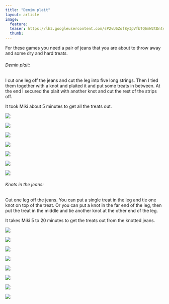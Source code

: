 ```yaml
---
title: "Denim plait"
layout: article
image:
  feature:
  teaser: https://lh3.googleusercontent.com/sP2vU6Zof8yIpVfbTQ6mW2tDntsilcNzuQkrJfs5HKiaKADllIH2dF8xlu6xaAKcj72-QAoZtshRlb7yit8NJDsypSFXDdVK1LQOSj0iekislUOpqHHxwkRmNdqoQDmumDZGlbgIlf1fG8v8LKlE9AaMf3cE_Tvi0fHuP-7ZU3mc0qljLr8vrrpqdb7mDRTu7GGZ-M8QWAQZd50VqWpM8I7LQGZxVZlnEkiIBNRt15_d4plN5UH3C4mJJPL09DDLGL0VN_-w0Lj-zGWl0bYUqw0kOZ-FFI2qpqyzHwGG_3pmiuRyYduH4oxXQ5xwfzYcuiuzq-PyLQrBGB0eXQxqIBdoK7JC7etpDnE-9NqJ1vb2FlC6OjHc-L5G64K_0rnMGRShXboPbdNxVODbjdffCHvqII_tJORTVGLXgNyJLANUWF5zZyDnunQ9wPDxVurADukKOJwq07fa73XDGSUVTYDvfK_dTz10A5yFggtANMLM6vpoEaYsdojm6LxNv-WZ0LPd7l5qgeBXyadBBgFZcrxFIohX_29mDpMfDSdRklznZRGadl8weDcE0kQCrBuoeVQi=w245
  thumb:
---
```


For these games you need a pair of jeans that you are about to throw away and some dry and hard treats.

###### Demin plait:

I cut one leg off the jeans and cut the leg into five long strings. Then I tied them together with a knot and plaited it and put some treats in between. At the end I secured the plait with another knot and cut the rest of the strips off.

It took Miki about 5 minutes to get all the treats out.

[![](https://lh3.googleusercontent.com/qSjejSDyuBBYeXpfq4m4JREu5SKuaMEBDtFI9TwJ_CcUZaAoDR2dAvEambOQWDsSdOEpEloHzElTtQXcvCJBQW46pNNrFpV_pcmfr3M4VQ4Q04cELlPvLfRS3mXNO_zekarmygJVV8UBVC1BUJPkn9FjpmO5TgOMiWEWluwM5wvxXPDBm6xz8FW-9muEQSz3V0JYerqYLVizagKKWG71e3iI2F7AjK03gNGqiH8cNH6jPQBzbELiqnG2AF25OgFxiaUQs0uhNdCFRMW-cNiRf6YpAObSyxriijN9j_5zHa8aS4ZR_W19iE5-In6MQ2rJ-iMN-UUBJatV6cno54dLBSJbDdykd_qp8QZ42N91QPEPXk308pjlKzWT2Txl3AkMa8DnsbhRveTL44PxON-4ei4r1NWJaVGcEuAAnTz0LtTzXmKQ9Yvofn18z0JcnIzXpQdrnnT72oEQsTqcEpGJ3PfPAGKtyFQAUWyeVHBsxh6lt1xXo8Kcr_XTeE80T-n0em1PUl563-HWg8zStEaZRf1VQAldVjoADfkabolHv7uN7WVh5sctILY14mfNWj0u1v9r=w800)](https://lh3.googleusercontent.com/qSjejSDyuBBYeXpfq4m4JREu5SKuaMEBDtFI9TwJ_CcUZaAoDR2dAvEambOQWDsSdOEpEloHzElTtQXcvCJBQW46pNNrFpV_pcmfr3M4VQ4Q04cELlPvLfRS3mXNO_zekarmygJVV8UBVC1BUJPkn9FjpmO5TgOMiWEWluwM5wvxXPDBm6xz8FW-9muEQSz3V0JYerqYLVizagKKWG71e3iI2F7AjK03gNGqiH8cNH6jPQBzbELiqnG2AF25OgFxiaUQs0uhNdCFRMW-cNiRf6YpAObSyxriijN9j_5zHa8aS4ZR_W19iE5-In6MQ2rJ-iMN-UUBJatV6cno54dLBSJbDdykd_qp8QZ42N91QPEPXk308pjlKzWT2Txl3AkMa8DnsbhRveTL44PxON-4ei4r1NWJaVGcEuAAnTz0LtTzXmKQ9Yvofn18z0JcnIzXpQdrnnT72oEQsTqcEpGJ3PfPAGKtyFQAUWyeVHBsxh6lt1xXo8Kcr_XTeE80T-n0em1PUl563-HWg8zStEaZRf1VQAldVjoADfkabolHv7uN7WVh5sctILY14mfNWj0u1v9r=s0)

[![](https://lh3.googleusercontent.com/0mx9hKl48SrjT4i7DSHrrZRu1AZbEd3ONZZdFyUErwEjcuBsV0BncUA7qnmSV1_awX3OysFQyGeiUto11zMKiGyB0_3Mqh2bsLcbXbERAi-sMRdvaHxRP0IJvONS73l1uCS02K97NhY6W4Bx333jj1rHI4-hXg_ydAO-IEVNFrstqOeYX6HL1V-t7E6bxYcYjXkW4QvMQ1tcaZT7JkwLv46jAPQz_fnS6KfweVTLBD8Zt2hgKKfqYAg0y_JbpDKLnz5TV0b0x1ERFLtLRjFzCi5QFmZ0l2NSn8wtn0YLywtBh1HJc6enCl-cfMsSX4-wm8qInJR7LU1Pb2SvPHTGaD6jc0mYVhvOKQt8j8N7QFIEEgCkY7PDPASkJCF48e-YQEotlNjX4kMNdXMb40NUOyu74cNKPc88tkw8HpdaAGjorYplv25GXhml5wrta1ii4af_rhqH_Nwh0ME5-xt5OS1lXXN5G7pqbgQAEvrKYuD38j4Qo6fURy0qZQJglxMASeUK6Qgf5N0K6Iw9MtOSvNd5GGNmwoAM5zuJDa9PSOdkwBsOjQIFgNsy3kaKWv_6sRoi=w800)](https://lh3.googleusercontent.com/0mx9hKl48SrjT4i7DSHrrZRu1AZbEd3ONZZdFyUErwEjcuBsV0BncUA7qnmSV1_awX3OysFQyGeiUto11zMKiGyB0_3Mqh2bsLcbXbERAi-sMRdvaHxRP0IJvONS73l1uCS02K97NhY6W4Bx333jj1rHI4-hXg_ydAO-IEVNFrstqOeYX6HL1V-t7E6bxYcYjXkW4QvMQ1tcaZT7JkwLv46jAPQz_fnS6KfweVTLBD8Zt2hgKKfqYAg0y_JbpDKLnz5TV0b0x1ERFLtLRjFzCi5QFmZ0l2NSn8wtn0YLywtBh1HJc6enCl-cfMsSX4-wm8qInJR7LU1Pb2SvPHTGaD6jc0mYVhvOKQt8j8N7QFIEEgCkY7PDPASkJCF48e-YQEotlNjX4kMNdXMb40NUOyu74cNKPc88tkw8HpdaAGjorYplv25GXhml5wrta1ii4af_rhqH_Nwh0ME5-xt5OS1lXXN5G7pqbgQAEvrKYuD38j4Qo6fURy0qZQJglxMASeUK6Qgf5N0K6Iw9MtOSvNd5GGNmwoAM5zuJDa9PSOdkwBsOjQIFgNsy3kaKWv_6sRoi=s0)

[![](https://lh3.googleusercontent.com/CJK1xdcZqLMgnjxOQLyF6flggsybBPeOm3C7DycACyEB0b2fXshB6eywdbJqo3Ks9qva7M0SO6tTieuGf-Pz04VdNk_n5kQVg2S4LHfwUDGbOzQaABuCL4Y0jBOgVYDwLLbNu-e3koQENUbzcsj3llIVimWz8IbiQaQW3qWFD4wk51nFh7yqzsMoFxwxYRI3SgE8Bz-0daAj7q15_-XmEczBcBcHGRAap-YsWRCrDGasqcVFztW8c7Xx9qzxfH4lqVGL3qBB9o7M5TkLpjSOFMp9C3AzZGE8GQQlDi-puey6xPRk6x9iOytenPjjKbvniyZkYJhG0DPdCzHk1YWfPSAa5vVEh3nVw-wpMoGHDtm9yzCaG_JCFPFFJhiz8M_yOJ_sJvCgZdXj1HWFhxQfauWnEETCYuyEvRUwkiSZ-AQ30xlSqVeDfY3shrrznxCIG9nCEGAXmML5RbhCswA8bMIGka06bP7GDV1OsxrnRROtPMME4lrRXf3m_quH3wgbwofmsnqfjWdy89CNRLNRMB9QJv6nbg9ZZ9Os_QQuWlzzITvVXPlASJlMD8F2WQnU1sgh=w800)](https://lh3.googleusercontent.com/CJK1xdcZqLMgnjxOQLyF6flggsybBPeOm3C7DycACyEB0b2fXshB6eywdbJqo3Ks9qva7M0SO6tTieuGf-Pz04VdNk_n5kQVg2S4LHfwUDGbOzQaABuCL4Y0jBOgVYDwLLbNu-e3koQENUbzcsj3llIVimWz8IbiQaQW3qWFD4wk51nFh7yqzsMoFxwxYRI3SgE8Bz-0daAj7q15_-XmEczBcBcHGRAap-YsWRCrDGasqcVFztW8c7Xx9qzxfH4lqVGL3qBB9o7M5TkLpjSOFMp9C3AzZGE8GQQlDi-puey6xPRk6x9iOytenPjjKbvniyZkYJhG0DPdCzHk1YWfPSAa5vVEh3nVw-wpMoGHDtm9yzCaG_JCFPFFJhiz8M_yOJ_sJvCgZdXj1HWFhxQfauWnEETCYuyEvRUwkiSZ-AQ30xlSqVeDfY3shrrznxCIG9nCEGAXmML5RbhCswA8bMIGka06bP7GDV1OsxrnRROtPMME4lrRXf3m_quH3wgbwofmsnqfjWdy89CNRLNRMB9QJv6nbg9ZZ9Os_QQuWlzzITvVXPlASJlMD8F2WQnU1sgh=s0)

[![](https://lh3.googleusercontent.com/LWYq1GOfWDUaB5qUVaevcZwfUbk_5J2-24PCNTJlXQeegtIF0_3bUPxWsPxtdbfj_5TxyW0wwea1uBlRnp4FlRY5jvWrUPFy-o0P6qKeXNXHRt4bX4ZPZ2ezaDtjZQ2ElZxl3FpOKtACwkA4KwNaF2p1PCAktCX88ZAU7o4MkP1D8VL5M9JdrvAeRer4PBqfbHMWH8jrouUBbai_cfchE3zMpTEeZrDMs_dCISp5tD9ivwe3Y7XFSYo-2F-sGIO5J59YKKWJRc2jA-9LH_Z_iaq0PK0fKr5iAOoLde4VJY3pkEbwvC5Vne-6oa1RIJ0bUQ1_qQLERqK8-mWR4pwpb64kerc3iVUlYRZ5Fgbey4he9pkiIJ7_G49Gq-5PAVt7nnhTOpzBIPDApFALKx5fKA3l8PEH1BUiXonuseSViXpf_wkL7VsSyljux3BSGsUSC2-lK4WLlacEOaYYavTOgP6eVfMcFej5bbOaE9mxY5LPEAWor264h72IWlvGUu2XEz0lXW--0VtCwBKIYgfkqBlfzJqrTB9FhrKJ3DS8ug_NTnm4Eez-GJ38swUQf6hil5_t=w800)](https://lh3.googleusercontent.com/LWYq1GOfWDUaB5qUVaevcZwfUbk_5J2-24PCNTJlXQeegtIF0_3bUPxWsPxtdbfj_5TxyW0wwea1uBlRnp4FlRY5jvWrUPFy-o0P6qKeXNXHRt4bX4ZPZ2ezaDtjZQ2ElZxl3FpOKtACwkA4KwNaF2p1PCAktCX88ZAU7o4MkP1D8VL5M9JdrvAeRer4PBqfbHMWH8jrouUBbai_cfchE3zMpTEeZrDMs_dCISp5tD9ivwe3Y7XFSYo-2F-sGIO5J59YKKWJRc2jA-9LH_Z_iaq0PK0fKr5iAOoLde4VJY3pkEbwvC5Vne-6oa1RIJ0bUQ1_qQLERqK8-mWR4pwpb64kerc3iVUlYRZ5Fgbey4he9pkiIJ7_G49Gq-5PAVt7nnhTOpzBIPDApFALKx5fKA3l8PEH1BUiXonuseSViXpf_wkL7VsSyljux3BSGsUSC2-lK4WLlacEOaYYavTOgP6eVfMcFej5bbOaE9mxY5LPEAWor264h72IWlvGUu2XEz0lXW--0VtCwBKIYgfkqBlfzJqrTB9FhrKJ3DS8ug_NTnm4Eez-GJ38swUQf6hil5_t=s0)

[![](https://lh3.googleusercontent.com/wIs-ff2IvxqTPjhvSwoW8v59NFkjBpAQuPGSt_grrfz0nwgur7dzQ295t6Z-IJVDBPzRUpus-zTb7RN4tMKip9HndAqSzqtKmJeuuHCEX-ibFlfKMi8zAnfBdBz-pYvS9SqaHj-06rxikIdxZdyWhM0MOaeMSoJVB4adwEMiry8UwoBceYJbkj9dRNmVlikFIro1N4IKVjEm4QkBlsChmMUH8Ui8XrG2pJFoT6eG5Hm2hHuvDv9e0hmBlXXF3GIVPVpmxTfWWKOWbK_19yv1CBynXpaeiySbVrfeLi52acv74DY95BdLRj5JNpLhuwFIktK0lgjd4X7H2f_P7kykb9qhuKtUDvvFJ6b3ndK5i5Lm9XbBDfTbUMgn9PiUkx1PH_SLjWIABJ-LHqhyi0OZXblWkUJlB5qo2421VeBn7v3tXTaGYtpc-7JsurQ3owmF3_DDnRguG6jbnpENGYB7LHmkZfJSgxQCf7Rv_qrYPGSQK2QEu9U_lIBmwZjaVJ5aArxZBzzY4dqvkZoOrBFxVnjx288a6d3Y64pun_EXKCswivBBGlxfaCpwof_dnIu7vOnS=w800)](https://lh3.googleusercontent.com/wIs-ff2IvxqTPjhvSwoW8v59NFkjBpAQuPGSt_grrfz0nwgur7dzQ295t6Z-IJVDBPzRUpus-zTb7RN4tMKip9HndAqSzqtKmJeuuHCEX-ibFlfKMi8zAnfBdBz-pYvS9SqaHj-06rxikIdxZdyWhM0MOaeMSoJVB4adwEMiry8UwoBceYJbkj9dRNmVlikFIro1N4IKVjEm4QkBlsChmMUH8Ui8XrG2pJFoT6eG5Hm2hHuvDv9e0hmBlXXF3GIVPVpmxTfWWKOWbK_19yv1CBynXpaeiySbVrfeLi52acv74DY95BdLRj5JNpLhuwFIktK0lgjd4X7H2f_P7kykb9qhuKtUDvvFJ6b3ndK5i5Lm9XbBDfTbUMgn9PiUkx1PH_SLjWIABJ-LHqhyi0OZXblWkUJlB5qo2421VeBn7v3tXTaGYtpc-7JsurQ3owmF3_DDnRguG6jbnpENGYB7LHmkZfJSgxQCf7Rv_qrYPGSQK2QEu9U_lIBmwZjaVJ5aArxZBzzY4dqvkZoOrBFxVnjx288a6d3Y64pun_EXKCswivBBGlxfaCpwof_dnIu7vOnS=s0)

[![](https://lh3.googleusercontent.com/wXLinZW2zAUZ1CO7h301_HUnvdq1s0Rc85UYePJt_LXNx4xihSjweFysfsgSZD_oRjbUQ6WJiFWPw7IE2N-wEcOyg_w59uS8t52RRdVQNCDs0EYabrzO-geTs-oHZlqh53TiQDR4DptbYWPRbEAhVJq93tSDfUn_gd4XEpckTDaF4jeUz0zWQfd66i_9AbxsZmkiJwVgVcOwIWTilse31QKddNGTn5i7Bvgp8zwV-e5xdU9vXtHgAS7_8KIQD21LyIrVQdjkXfEDBbAgxpInbObElP03_xilW4HIH6dW2ZdkcO230ityI-9Hfid1UNjYkyRIS-UEl-AYfQw1REoabNchVqgrFgrRGd3hIUx0Yo5JfvvKRZhce2XelwVDlg4OMeaIIqKiHI43q4xuZd8oUOMuu-n1mEc0WgRUr-lKcLKfwNZKts_H5TH7qBYpGUsktC1PyIKb8iOsIIA-ENStqvZWoxZsSFAXRtcxvvacHvbOQtkrBTiByGe3C4en2pExJEFzx-mFAkRcevt7kCc8mJiu0tyfQjLTJftF4G90dNxMrOFwMxyk701SqrGhdzqESsJm=w800)](https://lh3.googleusercontent.com/wXLinZW2zAUZ1CO7h301_HUnvdq1s0Rc85UYePJt_LXNx4xihSjweFysfsgSZD_oRjbUQ6WJiFWPw7IE2N-wEcOyg_w59uS8t52RRdVQNCDs0EYabrzO-geTs-oHZlqh53TiQDR4DptbYWPRbEAhVJq93tSDfUn_gd4XEpckTDaF4jeUz0zWQfd66i_9AbxsZmkiJwVgVcOwIWTilse31QKddNGTn5i7Bvgp8zwV-e5xdU9vXtHgAS7_8KIQD21LyIrVQdjkXfEDBbAgxpInbObElP03_xilW4HIH6dW2ZdkcO230ityI-9Hfid1UNjYkyRIS-UEl-AYfQw1REoabNchVqgrFgrRGd3hIUx0Yo5JfvvKRZhce2XelwVDlg4OMeaIIqKiHI43q4xuZd8oUOMuu-n1mEc0WgRUr-lKcLKfwNZKts_H5TH7qBYpGUsktC1PyIKb8iOsIIA-ENStqvZWoxZsSFAXRtcxvvacHvbOQtkrBTiByGe3C4en2pExJEFzx-mFAkRcevt7kCc8mJiu0tyfQjLTJftF4G90dNxMrOFwMxyk701SqrGhdzqESsJm=s0)

[![](https://lh3.googleusercontent.com/RbVjQb27dnKdIWpBVN5kXT_x2RYfJJdOgodEDd3fYtHZJFY3oAP25JDxtBAxyHGQ3OphCsdJE0GfMeU_tlCDJUvPFylnwLrAiqndxknsCmGutZnJBBScbvlYGrweZbXuzA8yzgHwltidW7-J4RoB3DvKSW3SxbokiH36KVgQd1LoiN4kQj5a4Qge8qVz6BQb3FfXgplJYxFCteny1Tha7IqGlcJo06H1bwEiRJyp_gN7tvRHPU8dqwhiXZFiBh8GgZaiwVGjntBBEUrO_if-9IHe9ByVCie17V6yEx-vWfJ74FxlI668bosNbD5umUOlnecM-9-LhXrBizz6nDUzlqldhsX1qH0XUFGgAx9vSnqTtrSDsrXY9-nrUjdKm1jBUmbLC-1MZDrnVK22A9XDHDLckYP7CN5NmZ9WKAIlDkhCtb_fQ8AaV5zUzZAIhwekFoq3HrcDbRZ_3XDU9Ha6MkmmMxzyxkQTRSfU4sagqDMV5UoKgcU-8tJL_aBe7kzB0CgWqWNJd9iZY6ER9LZrcJK3wezELbtuZXtRSXFBDs_iodrAKqpB1kySaKTQfjvClv8o=w800)](https://lh3.googleusercontent.com/RbVjQb27dnKdIWpBVN5kXT_x2RYfJJdOgodEDd3fYtHZJFY3oAP25JDxtBAxyHGQ3OphCsdJE0GfMeU_tlCDJUvPFylnwLrAiqndxknsCmGutZnJBBScbvlYGrweZbXuzA8yzgHwltidW7-J4RoB3DvKSW3SxbokiH36KVgQd1LoiN4kQj5a4Qge8qVz6BQb3FfXgplJYxFCteny1Tha7IqGlcJo06H1bwEiRJyp_gN7tvRHPU8dqwhiXZFiBh8GgZaiwVGjntBBEUrO_if-9IHe9ByVCie17V6yEx-vWfJ74FxlI668bosNbD5umUOlnecM-9-LhXrBizz6nDUzlqldhsX1qH0XUFGgAx9vSnqTtrSDsrXY9-nrUjdKm1jBUmbLC-1MZDrnVK22A9XDHDLckYP7CN5NmZ9WKAIlDkhCtb_fQ8AaV5zUzZAIhwekFoq3HrcDbRZ_3XDU9Ha6MkmmMxzyxkQTRSfU4sagqDMV5UoKgcU-8tJL_aBe7kzB0CgWqWNJd9iZY6ER9LZrcJK3wezELbtuZXtRSXFBDs_iodrAKqpB1kySaKTQfjvClv8o=s0)

###### Knots in the jeans:

Cut one leg off the jeans. You can put a single treat in the leg and tie one knot on top of the treat. Or you can put a knot in the far end of the leg, then put the treat in the middle and tie another knot at the other end of the leg.

It takes Miki 5 to 20 minutes to get the treats out from the knotted jeans.

[![](https://lh3.googleusercontent.com/AtFPEDtyVFsN7b-R_HRblsU-fl81SymTxK-o-gRuqEY9eKXki7Nkk84j3uwdJ2KL2I-H1v5iTqR00fVRguMUpwUe0rz7A3NrZ87oH7aFmVnr4bcLMuTGfc3e-r5XWZfz6ICRCaIHom9k8mgdQ713LG4pzTQARvBNDKWH_GpJb_MEYIaC8Cp-H-0iua_MgBUVy-QbMc6cUgRvBZUmrKc2gEXIrCCK0SYjeZSd_ab5FSbzcHtIBdud9OyP9vZqOk-pl2Y4LbfnRolDDcVzRJcfHNCaYd9BWoGxLFdcWVSX43_-lRUDh5sURPOS8h4loa0WEHcubmtGGAN0HVWxR7QnDmNBbglyzuVyeyPt0fwhtFh-tiYMLjIe4_jBUkqnzpszlc4SUnOR_r_waCS-Ww4lIAR0UYQzThQGkVzBxXbdSsgjUPLpvN1inv7kUeekL9-_2aEq-M2HlfOFWgedPe8exdQLe34Vo4OKOwVw6aRe_lM3kacxsKAMrI66HobgP3bg9W-s_SRIAPXVT1iCahvQSkYI5OwD3KZ24oPW0UJEMP2cWaufE7Yb4oY6CLZ7p1Qbb72F=w800)](https://lh3.googleusercontent.com/AtFPEDtyVFsN7b-R_HRblsU-fl81SymTxK-o-gRuqEY9eKXki7Nkk84j3uwdJ2KL2I-H1v5iTqR00fVRguMUpwUe0rz7A3NrZ87oH7aFmVnr4bcLMuTGfc3e-r5XWZfz6ICRCaIHom9k8mgdQ713LG4pzTQARvBNDKWH_GpJb_MEYIaC8Cp-H-0iua_MgBUVy-QbMc6cUgRvBZUmrKc2gEXIrCCK0SYjeZSd_ab5FSbzcHtIBdud9OyP9vZqOk-pl2Y4LbfnRolDDcVzRJcfHNCaYd9BWoGxLFdcWVSX43_-lRUDh5sURPOS8h4loa0WEHcubmtGGAN0HVWxR7QnDmNBbglyzuVyeyPt0fwhtFh-tiYMLjIe4_jBUkqnzpszlc4SUnOR_r_waCS-Ww4lIAR0UYQzThQGkVzBxXbdSsgjUPLpvN1inv7kUeekL9-_2aEq-M2HlfOFWgedPe8exdQLe34Vo4OKOwVw6aRe_lM3kacxsKAMrI66HobgP3bg9W-s_SRIAPXVT1iCahvQSkYI5OwD3KZ24oPW0UJEMP2cWaufE7Yb4oY6CLZ7p1Qbb72F=s0)

[![](https://lh3.googleusercontent.com/VCYFdgzMSyFPf4aLUo_fIB5DX0OJa7DEE1SBWqbimU35eQ-DaK5nLO54WTDN5ffxhklinsdYGQ53KHgBsRp5K00qflXG8Y-KGJxAz8lSA0BZMdHPvDRwyASg6lB09sEw915FLWIRlILO9NKFAHPkWTqT7NXiq3IB-erAwh4rEvgXnQCWC-GD59atGyBMXJisqR-YVT_0S4kAT5JGipmhBzQUwi3eE5mm9swPwFg8FbOcd8TvcJaE0RrLoOwk5fySermFqM4xH9eRUI7v_0ygMTgGA7PX3YFfZ9rg5bwuQXm4EpFiqamWveflTHm1LbUoysEdiS2p3OgCxG_e5ZiS1jGRkU5oWxzBr9GfaHl3LKiRrpeVtJC3LD12qskMAvTki33msucIzd4SsHF34U9yTJvjR8PBL1zCJpO3QYJkHTUvsBoux_BBs6LSOml2-xVsGhVEkuO88f-tPd6aekTi9uRvNN4c6D7ld8MEQa1r6_jGQ2I7ZhdEcAnT_jrPrkstmKvnTtgQfmgpPyDJha3jbCCKh2HbMljFrlw95t3Xcj-hUYU-A30wKi1Zuny4dSQkIpW4=w800)](https://lh3.googleusercontent.com/VCYFdgzMSyFPf4aLUo_fIB5DX0OJa7DEE1SBWqbimU35eQ-DaK5nLO54WTDN5ffxhklinsdYGQ53KHgBsRp5K00qflXG8Y-KGJxAz8lSA0BZMdHPvDRwyASg6lB09sEw915FLWIRlILO9NKFAHPkWTqT7NXiq3IB-erAwh4rEvgXnQCWC-GD59atGyBMXJisqR-YVT_0S4kAT5JGipmhBzQUwi3eE5mm9swPwFg8FbOcd8TvcJaE0RrLoOwk5fySermFqM4xH9eRUI7v_0ygMTgGA7PX3YFfZ9rg5bwuQXm4EpFiqamWveflTHm1LbUoysEdiS2p3OgCxG_e5ZiS1jGRkU5oWxzBr9GfaHl3LKiRrpeVtJC3LD12qskMAvTki33msucIzd4SsHF34U9yTJvjR8PBL1zCJpO3QYJkHTUvsBoux_BBs6LSOml2-xVsGhVEkuO88f-tPd6aekTi9uRvNN4c6D7ld8MEQa1r6_jGQ2I7ZhdEcAnT_jrPrkstmKvnTtgQfmgpPyDJha3jbCCKh2HbMljFrlw95t3Xcj-hUYU-A30wKi1Zuny4dSQkIpW4=s0)

[![](https://lh3.googleusercontent.com/qHtZZvFELGa_8ilOnDPBgZIIr47Q0pqreJsH-sIbdti28Tl7Zjt5C8kmSnk2PCI2wq8ZWzTY7WBmY7HOY7bR9HtjBXkZEMdwVVToAkI3zxFK7QcyTxLQYeI_IUKQjqeoW8dCDaOm_XlxJftigRsDIaC20mFCZMZSQX_51GJJJPKJN006IYYaD0Cizac5NKp7vxFdRQXWa1wTGboGU4QfHxb6ufgMDf3_pUaJPZ0oUfNXNdVhgE1HcCyfukEAhO38tOtKOHJqaTgWicPEuiQbRSGP4x-UBlnMFUTVOYZidre5wN0nJkysdkyRCtFHm_Xro3n0t3Ebm6iIXRbPHvTw-x16BRyWr47RkF8NNNQPLQIc21q6tnqWJXKB6sOnH5dcgziZV-F4DsTqdnR7_kxre7sx4n0kQozI9udeqiNK--k8JyaSF99wJE74tW0bu5Pd_0nlt36oGFJ427WXq8EOolHjRqUqg0NWhrhcHussgegyAwYhv7mcKgenypd-L6g3rju-erhDCEgjdWPk60yFOh5JTXUtDBRfalPS6uE17G01nIvQ4Ub5kY_W4ixzRkpQhRGp=w800)](https://lh3.googleusercontent.com/qHtZZvFELGa_8ilOnDPBgZIIr47Q0pqreJsH-sIbdti28Tl7Zjt5C8kmSnk2PCI2wq8ZWzTY7WBmY7HOY7bR9HtjBXkZEMdwVVToAkI3zxFK7QcyTxLQYeI_IUKQjqeoW8dCDaOm_XlxJftigRsDIaC20mFCZMZSQX_51GJJJPKJN006IYYaD0Cizac5NKp7vxFdRQXWa1wTGboGU4QfHxb6ufgMDf3_pUaJPZ0oUfNXNdVhgE1HcCyfukEAhO38tOtKOHJqaTgWicPEuiQbRSGP4x-UBlnMFUTVOYZidre5wN0nJkysdkyRCtFHm_Xro3n0t3Ebm6iIXRbPHvTw-x16BRyWr47RkF8NNNQPLQIc21q6tnqWJXKB6sOnH5dcgziZV-F4DsTqdnR7_kxre7sx4n0kQozI9udeqiNK--k8JyaSF99wJE74tW0bu5Pd_0nlt36oGFJ427WXq8EOolHjRqUqg0NWhrhcHussgegyAwYhv7mcKgenypd-L6g3rju-erhDCEgjdWPk60yFOh5JTXUtDBRfalPS6uE17G01nIvQ4Ub5kY_W4ixzRkpQhRGp=s0)

[![](https://lh3.googleusercontent.com/ynE_fngZmvRQDHQSz_qnthL5AkLO8LHJi6Nij6MAc4D1NzJM6aMHaqILUQz7d6s3f8ZKEW6dxhe7MMAX2cOXsQsDrzml0wECo5WcMOPeZhxyRvMmshQN8SUdkqfwK_dmtA-VgggbaEuAsUhR2bnqsltGfQ718gEdE9eyZcZFcQ0MvbPSJTh_geFMsK0WMmPSKbClobVHHDH5_ETMUoQ9bsv14XTJN5JP5u4ujDNTMHb5HqVfTXejl2viqh4-ceR8C_VTq8SbTTS3LEzxFa1NDC9u35x47L1icQO3jxKecXlis5wtRD42kZQG3Uc1ttpgX1AYc2stlBefQqXVjFF2dCWgshl9RKw5mvnuy3GPOQT6AMu69kh74i9mMdQoYkQyCsYwx8wnkBpOVcZsV19_oX9ZxNssvcpIr6kCnIQnnzTusT24kn9YGAgmDheKy5C6KRXqTkbiLksJn2ZSQ3IEPSaXRhd_DZVWHLQP6Rry2--wkeSoW750HpKBoupf_tJVPVzbSjgHJO3lpFK_m0ADeML7icekFJWQBxVODwd9zHEpEG_hRdlkG7tC7M7BH7mGX581=w800)](https://lh3.googleusercontent.com/ynE_fngZmvRQDHQSz_qnthL5AkLO8LHJi6Nij6MAc4D1NzJM6aMHaqILUQz7d6s3f8ZKEW6dxhe7MMAX2cOXsQsDrzml0wECo5WcMOPeZhxyRvMmshQN8SUdkqfwK_dmtA-VgggbaEuAsUhR2bnqsltGfQ718gEdE9eyZcZFcQ0MvbPSJTh_geFMsK0WMmPSKbClobVHHDH5_ETMUoQ9bsv14XTJN5JP5u4ujDNTMHb5HqVfTXejl2viqh4-ceR8C_VTq8SbTTS3LEzxFa1NDC9u35x47L1icQO3jxKecXlis5wtRD42kZQG3Uc1ttpgX1AYc2stlBefQqXVjFF2dCWgshl9RKw5mvnuy3GPOQT6AMu69kh74i9mMdQoYkQyCsYwx8wnkBpOVcZsV19_oX9ZxNssvcpIr6kCnIQnnzTusT24kn9YGAgmDheKy5C6KRXqTkbiLksJn2ZSQ3IEPSaXRhd_DZVWHLQP6Rry2--wkeSoW750HpKBoupf_tJVPVzbSjgHJO3lpFK_m0ADeML7icekFJWQBxVODwd9zHEpEG_hRdlkG7tC7M7BH7mGX581=s0)

[![](https://lh3.googleusercontent.com/iJad6bJAUi2V4qBPX92tEgfiauTxoghHYRNX_0PPYewMIbSaTzvtyqnOBZB602OMu3pwnONW7MIQcuXAAy6plr_9dLsUIN--oTojesjNqx6SRTg-rI2cRLTHa3KJhpvhuP_6oe5yR6G7RA1za9EedD3qPWQPBnylPy9IaTffReV0LlJ6utwUaXL7GXq2Pda1zzvu_V_S8-yUmmx73ZOi2bMrB7M9UVKf0V3Aufnz7G2hIZ7YHG6FbRTT4bFjJSnB9VspiZE1ZBkPskU-hny3GvOYiJn75uTC9VX8pKk6vy0-UJFbjvq7EuaImF-fq2DDgggaJ_I7uzY7bKsucaQx-bWl_cFhIBrdBSQxRP9Ds1O4b9pbKaX-aki3BxWW1UWVeHn5_aw6Taltp8z_YbVtpxiAPTxJ8IqtoR6gPLwa5KXyONVXXrsU-S9c2gYqUJmNcVKSWDS6AlwICP-GEXxVmWErShVL8YXEAjc8LtlwGLxEUhGv8J0eyMls_y7c5z03DzVu_e1VUetBbdk4bb4vRYjU20qQXmK2LgJi4zoPiiGWhKggrSwgvlUrrDBEcBI54I_6=w800)](https://lh3.googleusercontent.com/iJad6bJAUi2V4qBPX92tEgfiauTxoghHYRNX_0PPYewMIbSaTzvtyqnOBZB602OMu3pwnONW7MIQcuXAAy6plr_9dLsUIN--oTojesjNqx6SRTg-rI2cRLTHa3KJhpvhuP_6oe5yR6G7RA1za9EedD3qPWQPBnylPy9IaTffReV0LlJ6utwUaXL7GXq2Pda1zzvu_V_S8-yUmmx73ZOi2bMrB7M9UVKf0V3Aufnz7G2hIZ7YHG6FbRTT4bFjJSnB9VspiZE1ZBkPskU-hny3GvOYiJn75uTC9VX8pKk6vy0-UJFbjvq7EuaImF-fq2DDgggaJ_I7uzY7bKsucaQx-bWl_cFhIBrdBSQxRP9Ds1O4b9pbKaX-aki3BxWW1UWVeHn5_aw6Taltp8z_YbVtpxiAPTxJ8IqtoR6gPLwa5KXyONVXXrsU-S9c2gYqUJmNcVKSWDS6AlwICP-GEXxVmWErShVL8YXEAjc8LtlwGLxEUhGv8J0eyMls_y7c5z03DzVu_e1VUetBbdk4bb4vRYjU20qQXmK2LgJi4zoPiiGWhKggrSwgvlUrrDBEcBI54I_6=s0)

[![](https://lh3.googleusercontent.com/5zF0-XJ1KrNSMOh3r7lQpsX7l6Tuk2TBoSyqNRO9O4kdVZkqR1hU_jzaJMIC_cWMgTmaZa0_OMX20VMBLQ2vz-0aepcLAujc9ePtfOp97b4wuA0y3vHwMEmkpkudOq2KYQ2n7aSde0E7ETO10tDxiVYnS67_O_RWtCSYXBoG_l396DEdvZr73ov-yUIvVV9ElZDE0yAFi4LCi2903ifSQ3_aVwoUZyvCTHYLIXDhfVecitTcN_BIEsTCX-pU2NdJZOTzZ74jkETzmYoptL4B-IfWmgyDrChOzgDUX-iyWwBR8-BbivEbCN_J76TX8fOiAFrfy1wXzU2SMPe-uErVpsxnERzMbmc9G32MLsViB1tNl_mecRE4dltFK293fpdoIVDuJOsDhelrwscHytTNVnL58bwspUMg8Em-oo5xtvDGRHRy7zVOorxVwMmG0tF81_dBR8Aadb5ZguiANNDbXUq6RhmAIDkoU6sw9bIv9vh7k8US4tnWq927-BZhGJ7cSPweEB3Pzmcv_pNDUNiRJtt_X2mNjav3BOcn49hp30F_ledn7LDj02QLkNOGZdILYmdu=w800)](https://lh3.googleusercontent.com/5zF0-XJ1KrNSMOh3r7lQpsX7l6Tuk2TBoSyqNRO9O4kdVZkqR1hU_jzaJMIC_cWMgTmaZa0_OMX20VMBLQ2vz-0aepcLAujc9ePtfOp97b4wuA0y3vHwMEmkpkudOq2KYQ2n7aSde0E7ETO10tDxiVYnS67_O_RWtCSYXBoG_l396DEdvZr73ov-yUIvVV9ElZDE0yAFi4LCi2903ifSQ3_aVwoUZyvCTHYLIXDhfVecitTcN_BIEsTCX-pU2NdJZOTzZ74jkETzmYoptL4B-IfWmgyDrChOzgDUX-iyWwBR8-BbivEbCN_J76TX8fOiAFrfy1wXzU2SMPe-uErVpsxnERzMbmc9G32MLsViB1tNl_mecRE4dltFK293fpdoIVDuJOsDhelrwscHytTNVnL58bwspUMg8Em-oo5xtvDGRHRy7zVOorxVwMmG0tF81_dBR8Aadb5ZguiANNDbXUq6RhmAIDkoU6sw9bIv9vh7k8US4tnWq927-BZhGJ7cSPweEB3Pzmcv_pNDUNiRJtt_X2mNjav3BOcn49hp30F_ledn7LDj02QLkNOGZdILYmdu=s0)

[![](https://lh3.googleusercontent.com/qlMfHd5diSrEP8cZIgE_W5nmGSvqT2fwKeOfjii6OQ39sTmaCr12G5qt4zwMTIrtLMbsWK1ocBfbBYmdaxN-qLSM-4xUYBpr6D2Ada877pNyIXQl1G-ImphcjX20XKHVYEb6_reT9xfHZd2cryxLOYgEduJESJQ_obSaLjX1RuK3NYVu-8pUm1Zl2aA22g4jsegWjvLPlohLFL_BrFjRtVQzx36GGNjcu0bAk0WDYKCrYIo65abUz3CGx4xqfMFFNC3SdZ0HT6HN3aR8IK9VpbVHgjTE9q9Ng74n4FaMFiTC9eIL-bNGa9nkynPlY_grzb7cMyIPOqYaTVP4isvWy13n_VBiEmUZQBcjpnU4x2QKNqTM5iIp0PNjFmSWz2jr8ggr07eKWdQJRwKPOrajBupMRgjwn35vlSDQ79xbV6z1IsYrFz8opXJInOeb73AAMqnfL7pNebzzFiWZFSOINu81zRpsbD5YzA5KX5TM-F5FCHFMKg8WUNRJLVTrX4Zxo9diSDjfN4SBaspzdSJ52bT6GFRu9oyYZofoitQGJTjXu6w7eBUCreycoQ8Ee-qV53oP=w800)](https://lh3.googleusercontent.com/qlMfHd5diSrEP8cZIgE_W5nmGSvqT2fwKeOfjii6OQ39sTmaCr12G5qt4zwMTIrtLMbsWK1ocBfbBYmdaxN-qLSM-4xUYBpr6D2Ada877pNyIXQl1G-ImphcjX20XKHVYEb6_reT9xfHZd2cryxLOYgEduJESJQ_obSaLjX1RuK3NYVu-8pUm1Zl2aA22g4jsegWjvLPlohLFL_BrFjRtVQzx36GGNjcu0bAk0WDYKCrYIo65abUz3CGx4xqfMFFNC3SdZ0HT6HN3aR8IK9VpbVHgjTE9q9Ng74n4FaMFiTC9eIL-bNGa9nkynPlY_grzb7cMyIPOqYaTVP4isvWy13n_VBiEmUZQBcjpnU4x2QKNqTM5iIp0PNjFmSWz2jr8ggr07eKWdQJRwKPOrajBupMRgjwn35vlSDQ79xbV6z1IsYrFz8opXJInOeb73AAMqnfL7pNebzzFiWZFSOINu81zRpsbD5YzA5KX5TM-F5FCHFMKg8WUNRJLVTrX4Zxo9diSDjfN4SBaspzdSJ52bT6GFRu9oyYZofoitQGJTjXu6w7eBUCreycoQ8Ee-qV53oP=s0)

[![](https://lh3.googleusercontent.com/KoXRtM-hgMBeVZ57p5VBvUWlqWkIP342mAllcC4S9keF3HIVWK9Pn_20K9m7vcxmo1vrbIgQE3eP-SH89-4pZAWpXWfYaVhEn8na-ACAJptpWAyV-t6dodXH9LsSLRfswjUX4utJ_OjWcd1jl9KLWXITKsoObLd5Hn5BHlmTzMpWK9gsybkKbevXiJtohMluEdq9RNsxMMtStHhbjE3uot2mstWhzBz6UNl7PORCM_22fWL1sF1g2cU__hBTy827AEXA2obs4_ykX9zAY9hZuioJR43i7bz6QXtjhCI5BBA5Lsh85PReJKcQeH11BpxQ_yuL2yq0_YTJ-nK-jF2suZpnWpl3WgDI237aFL9XhAktnExK1Nxu7VcbpSF_LMh_4Xyb9ca4oI-PWr9ToP8QAZ8GH4QvnnNM34_Nin6bC3YTtqJ4BcROFVrnAkZClDBs6wt-Xzsg09M-Uf2jGwnRXUUeLHM4naxc75fe97mgx5r81SWHZxzyu7wfh44lrut2IVs18Lw13LLQ9JWtQv4X4oSEBfqJS_b6rc6mzbCMHBeAVD665Zk5Iu4FhIWdW2UqYG6A=w800)](https://lh3.googleusercontent.com/KoXRtM-hgMBeVZ57p5VBvUWlqWkIP342mAllcC4S9keF3HIVWK9Pn_20K9m7vcxmo1vrbIgQE3eP-SH89-4pZAWpXWfYaVhEn8na-ACAJptpWAyV-t6dodXH9LsSLRfswjUX4utJ_OjWcd1jl9KLWXITKsoObLd5Hn5BHlmTzMpWK9gsybkKbevXiJtohMluEdq9RNsxMMtStHhbjE3uot2mstWhzBz6UNl7PORCM_22fWL1sF1g2cU__hBTy827AEXA2obs4_ykX9zAY9hZuioJR43i7bz6QXtjhCI5BBA5Lsh85PReJKcQeH11BpxQ_yuL2yq0_YTJ-nK-jF2suZpnWpl3WgDI237aFL9XhAktnExK1Nxu7VcbpSF_LMh_4Xyb9ca4oI-PWr9ToP8QAZ8GH4QvnnNM34_Nin6bC3YTtqJ4BcROFVrnAkZClDBs6wt-Xzsg09M-Uf2jGwnRXUUeLHM4naxc75fe97mgx5r81SWHZxzyu7wfh44lrut2IVs18Lw13LLQ9JWtQv4X4oSEBfqJS_b6rc6mzbCMHBeAVD665Zk5Iu4FhIWdW2UqYG6A=s0)

